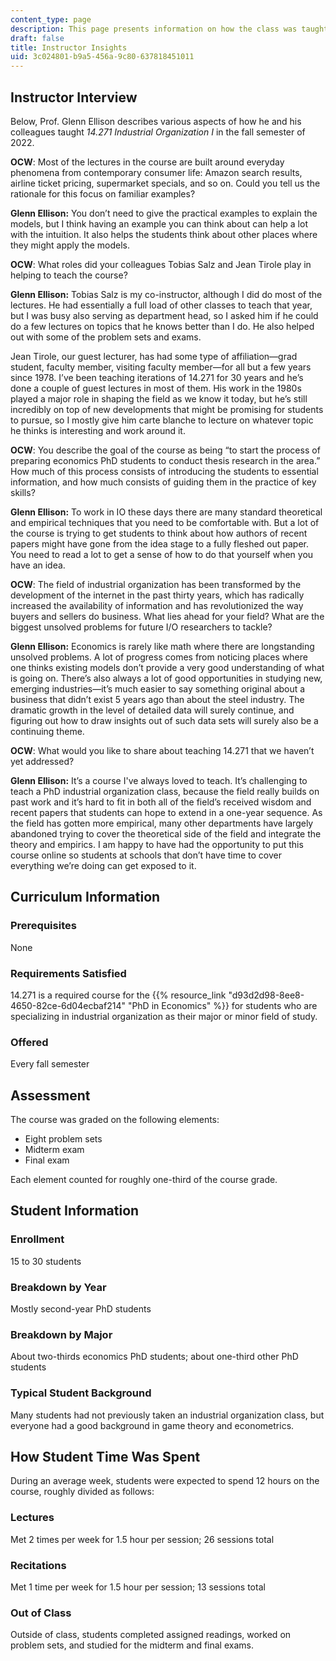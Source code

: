 ```yaml
---
content_type: page
description: This page presents information on how the class was taught.
draft: false
title: Instructor Insights
uid: 3c024801-b9a5-456a-9c80-637818451011
---
```

## Instructor Interview

Below, Prof. Glenn Ellison describes various aspects of how he and his colleagues taught *14.271 Industrial Organization I* in the fall semester of 2022.

**OCW**: Most of the lectures in the course are built around everyday phenomena from contemporary consumer life: Amazon search results, airline ticket pricing, supermarket specials, and so on. Could you tell us the rationale for this focus on familiar examples?

**Glenn Ellison:** You don’t need to give the practical examples to explain the models, but I think having an example you can think about can help a lot with the intuition. It also helps the students think about other places where they might apply the models.

**OCW**: What roles did your colleagues Tobias Salz and Jean Tirole play in helping to teach the course?

**Glenn Ellison:** Tobias Salz is my co-instructor, although I did do most of the lectures. He had essentially a full load of other classes to teach that year, but I was busy also serving as department head, so I asked him if he could do a few lectures on topics that he knows better than I do. He also helped out with some of the problem sets and exams.

Jean Tirole, our guest lecturer, has had some type of affiliation—grad student, faculty member, visiting faculty member—for all but a few years since 1978. I’ve been teaching iterations of 14.271 for 30 years and he’s done a couple of guest lectures in most of them. His work in the 1980s played a major role in shaping the field as we know it today, but he’s still incredibly on top of new developments that might be promising for students to pursue, so I mostly give him carte blanche to lecture on whatever topic he thinks is interesting and work around it. 

**OCW**: You describe the goal of the course as being “to start the process of preparing economics PhD students to conduct thesis research in the area.” How much of this process consists of introducing the students to essential information, and how much consists of guiding them in the practice of key skills? 

**Glenn Ellison:** To work in IO these days there are many standard theoretical and empirical techniques that you need to be comfortable with. But a lot of the course is trying to get students to think about how authors of recent papers might have gone from the idea stage to a fully fleshed out paper. You need to read a lot to get a sense of how to do that yourself when you have an idea.

**OCW**: The field of industrial organization has been transformed by the development of the internet in the past thirty years, which has radically increased the availability of information and has revolutionized the way buyers and sellers do business. What lies ahead for your field? What are the biggest unsolved problems for future I/O researchers to tackle?  

**Glenn Ellison:** Economics is rarely like math where there are longstanding unsolved problems. A lot of progress comes from noticing places where one thinks existing models don’t provide a very good understanding of what is going on. There’s also always a lot of good opportunities in studying new, emerging industries—it’s much easier to say something original about a business that didn’t exist 5 years ago than about the steel industry. The dramatic growth in the level of detailed data will surely continue, and figuring out how to draw insights out of such data sets will surely also be a continuing theme.

**OCW**: What would you like to share about teaching 14.271 that we haven’t yet addressed?

**Glenn Ellison:** It’s a course I've always loved to teach. It’s challenging to teach a PhD industrial organization class, because the field really builds on past work and it’s hard to fit in both all of the field’s received wisdom and recent papers that students can hope to extend in a one-year sequence. As the field has gotten more empirical, many other departments have largely abandoned trying to cover the theoretical side of the field and integrate the theory and empirics. I am happy to have had the opportunity to put this course online so students at schools that don’t have time to cover everything we’re doing can get exposed to it.

## Curriculum Information

### Prerequisites

None

### Requirements Satisfied

14.271 is a required course for the {{% resource_link "d93d2d98-8ee8-4650-82ce-6d04ecbaf214" "PhD in Economics" %}} for students who are specializing in industrial organization as their major or minor field of study. 

### Offered

Every fall semester

## Assessment

The course was graded on the following elements:

- Eight problem sets
- Midterm exam
- Final exam 

Each element counted for roughly one-third of the course grade.

## Student Information

### Enrollment

15 to 30 students

### Breakdown by Year

Mostly second-year PhD students

### Breakdown by Major

About two-thirds economics PhD students; about one-third other PhD students

### Typical Student Background

Many students had not previously taken an industrial organization class, but everyone had a good background in game theory and econometrics.

## How Student Time Was Spent

During an average week, students were expected to spend 12 hours on the course, roughly divided as follows:

### Lectures

Met 2 times per week for 1.5 hour per session; 26 sessions total

### Recitations

Met 1 time per week for 1.5 hour per session; 13 sessions total

### Out of Class

Outside of class, students completed assigned readings, worked on problem sets, and studied for the midterm and final exams.